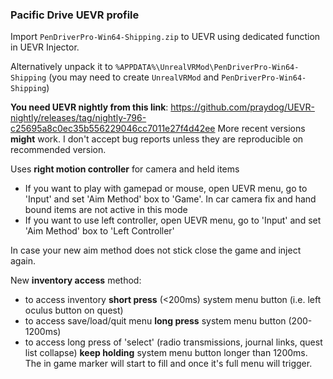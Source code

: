 ### Pacific Drive UEVR profile

Import `PenDriverPro-Win64-Shipping.zip` to UEVR using dedicated function in UEVR Injector. 

Alternatively unpack it to `%APPDATA%\UnrealVRMod\PenDriverPro-Win64-Shipping` (you may need to create `UnrealVRMod` and `PenDriverPro-Win64-Shipping`)

**You need UEVR nightly from this link**: https://github.com/praydog/UEVR-nightly/releases/tag/nightly-796-c25695a8c0ec35b556229046cc7011e27f4d42ee
More recent versions **might** work. I don't accept bug reports unless they are reproducible on recommended version.

Uses **right motion controller** for camera and held items
* If you want to play with gamepad or mouse, open UEVR menu, go to 'Input' and set 'Aim Method' box to 'Game'.
	In car camera fix and hand bound items are not active in this mode
* If you want to use left controller, open UEVR menu, go to 'Input' and set 'Aim Method' box to 'Left Controller'

In case your new aim method does not stick close the game and inject again.

New **inventory access** method:
* to access inventory **short press** (<200ms) system menu button (i.e. left oculus button on quest)
* to access save/load/quit menu **long press** system menu button (200-1200ms)
* to access long press of 'select' (radio transmissions, journal links, quest list collapse) **keep holding** system menu button longer than 1200ms. The in game marker will start to fill and once it's full menu will trigger.
